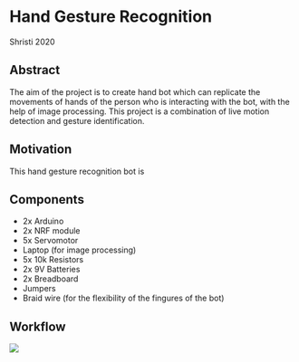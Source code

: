 # Hand Gesture Recognition
   Shristi 2020

## Abstract
   
   The aim of the project is to create hand bot which can replicate the movements of hands of the person who is interacting with the bot, with the help of image processing. This project is a combination of live motion detection and gesture identification.

## Motivation 
   
   This hand gesture recognition bot is 

## Components
   
   - 2x Arduino 
   - 2x NRF module
   - 5x Servomotor
   - Laptop (for image processing)
   - 5x 10k Resistors
   - 2x 9V Batteries
   - 2x Breadboard
   - Jumpers
   - Braid wire (for the flexibility of the  fingures of the bot)

## Workflow
![](https://static-01.hindawi.com/articles/tswj/volume-2014/267872/figures/267872.fig.001.jpg)
   
